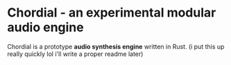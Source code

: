 # Chordial - an experimental modular audio engine

Chordial is a prototype **audio synthesis engine** written in Rust.
(i put this up really quickly lol i'll write a proper readme later)
